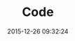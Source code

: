 ---
layout: post
title:  "Code"
subtitle: ""
description: ""
app_icon: /images/none.png
date:   2015-12-26 09:32:24
categories: web
permalink: "code.html"
external_url: https://github.com/therzka
device: "none"
name: "Code"
tagline: ""
---